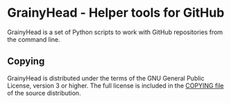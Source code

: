 GrainyHead - Helper tools for GitHub
====================================

GrainyHead is a set of Python scripts to work with GitHub repositories
from the command line.


Copying
-------
GrainyHead is distributed under the terms of the GNU General Public
License, version 3 or higher. The full license is included in the
[COPYING file](COPYING) of the source distribution.

